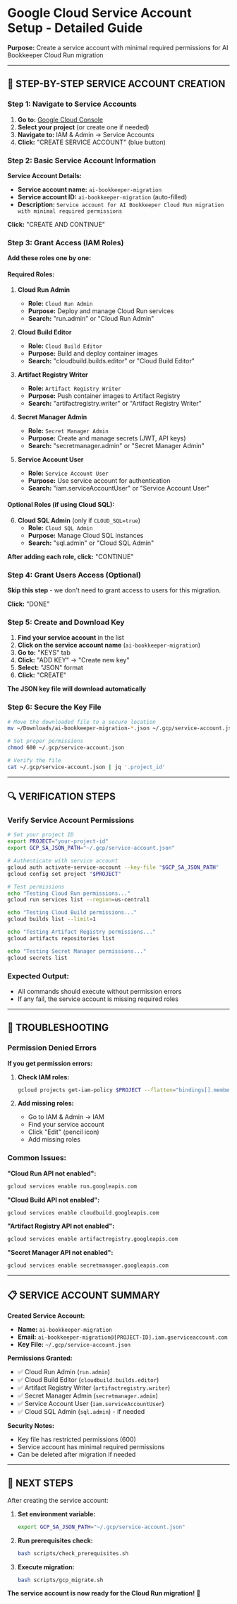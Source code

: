 # Google Cloud Service Account Setup - Detailed Guide

**Purpose:** Create a service account with minimal required permissions for AI Bookkeeper Cloud Run migration

---

## 🎯 STEP-BY-STEP SERVICE ACCOUNT CREATION

### **Step 1: Navigate to Service Accounts**

1. **Go to:** [Google Cloud Console](https://console.cloud.google.com/)
2. **Select your project** (or create one if needed)
3. **Navigate to:** IAM & Admin → Service Accounts
4. **Click:** "CREATE SERVICE ACCOUNT" (blue button)

### **Step 2: Basic Service Account Information**

**Service Account Details:**
- **Service account name:** `ai-bookkeeper-migration`
- **Service account ID:** `ai-bookkeeper-migration` (auto-filled)
- **Description:** `Service account for AI Bookkeeper Cloud Run migration with minimal required permissions`

**Click:** "CREATE AND CONTINUE"

### **Step 3: Grant Access (IAM Roles)**

**Add these roles one by one:**

#### **Required Roles:**

1. **Cloud Run Admin**
   - **Role:** `Cloud Run Admin`
   - **Purpose:** Deploy and manage Cloud Run services
   - **Search:** "run.admin" or "Cloud Run Admin"

2. **Cloud Build Editor**
   - **Role:** `Cloud Build Editor`
   - **Purpose:** Build and deploy container images
   - **Search:** "cloudbuild.builds.editor" or "Cloud Build Editor"

3. **Artifact Registry Writer**
   - **Role:** `Artifact Registry Writer`
   - **Purpose:** Push container images to Artifact Registry
   - **Search:** "artifactregistry.writer" or "Artifact Registry Writer"

4. **Secret Manager Admin**
   - **Role:** `Secret Manager Admin`
   - **Purpose:** Create and manage secrets (JWT, API keys)
   - **Search:** "secretmanager.admin" or "Secret Manager Admin"

5. **Service Account User**
   - **Role:** `Service Account User`
   - **Purpose:** Use service account for authentication
   - **Search:** "iam.serviceAccountUser" or "Service Account User"

#### **Optional Roles (if using Cloud SQL):**

6. **Cloud SQL Admin** (only if `CLOUD_SQL=true`)
   - **Role:** `Cloud SQL Admin`
   - **Purpose:** Manage Cloud SQL instances
   - **Search:** "sql.admin" or "Cloud SQL Admin"

**After adding each role, click:** "CONTINUE"

### **Step 4: Grant Users Access (Optional)**

**Skip this step** - we don't need to grant access to users for this migration.

**Click:** "DONE"

### **Step 5: Create and Download Key**

1. **Find your service account** in the list
2. **Click on the service account name** (`ai-bookkeeper-migration`)
3. **Go to:** "KEYS" tab
4. **Click:** "ADD KEY" → "Create new key"
5. **Select:** "JSON" format
6. **Click:** "CREATE"

**The JSON key file will download automatically**

### **Step 6: Secure the Key File**

```bash
# Move the downloaded file to a secure location
mv ~/Downloads/ai-bookkeeper-migration-*.json ~/.gcp/service-account.json

# Set proper permissions
chmod 600 ~/.gcp/service-account.json

# Verify the file
cat ~/.gcp/service-account.json | jq '.project_id'
```

---

## 🔍 VERIFICATION STEPS

### **Verify Service Account Permissions**

```bash
# Set your project ID
export PROJECT="your-project-id"
export GCP_SA_JSON_PATH="~/.gcp/service-account.json"

# Authenticate with service account
gcloud auth activate-service-account --key-file "$GCP_SA_JSON_PATH"
gcloud config set project "$PROJECT"

# Test permissions
echo "Testing Cloud Run permissions..."
gcloud run services list --region=us-central1

echo "Testing Cloud Build permissions..."
gcloud builds list --limit=1

echo "Testing Artifact Registry permissions..."
gcloud artifacts repositories list

echo "Testing Secret Manager permissions..."
gcloud secrets list
```

### **Expected Output:**
- All commands should execute without permission errors
- If any fail, the service account is missing required roles

---

## 🚨 TROUBLESHOOTING

### **Permission Denied Errors**

**If you get permission errors:**

1. **Check IAM roles:**
   ```bash
   gcloud projects get-iam-policy $PROJECT --flatten="bindings[].members" --format="table(bindings.role)" --filter="bindings.members:ai-bookkeeper-migration@$PROJECT.iam.gserviceaccount.com"
   ```

2. **Add missing roles:**
   - Go to IAM & Admin → IAM
   - Find your service account
   - Click "Edit" (pencil icon)
   - Add missing roles

### **Common Issues:**

**"Cloud Run API not enabled":**
```bash
gcloud services enable run.googleapis.com
```

**"Cloud Build API not enabled":**
```bash
gcloud services enable cloudbuild.googleapis.com
```

**"Artifact Registry API not enabled":**
```bash
gcloud services enable artifactregistry.googleapis.com
```

**"Secret Manager API not enabled":**
```bash
gcloud services enable secretmanager.googleapis.com
```

---

## 📋 SERVICE ACCOUNT SUMMARY

**Created Service Account:**
- **Name:** `ai-bookkeeper-migration`
- **Email:** `ai-bookkeeper-migration@[PROJECT-ID].iam.gserviceaccount.com`
- **Key File:** `~/.gcp/service-account.json`

**Permissions Granted:**
- ✅ Cloud Run Admin (`run.admin`)
- ✅ Cloud Build Editor (`cloudbuild.builds.editor`)
- ✅ Artifact Registry Writer (`artifactregistry.writer`)
- ✅ Secret Manager Admin (`secretmanager.admin`)
- ✅ Service Account User (`iam.serviceAccountUser`)
- ✅ Cloud SQL Admin (`sql.admin`) - if needed

**Security Notes:**
- Key file has restricted permissions (600)
- Service account has minimal required permissions
- Can be deleted after migration if needed

---

## 🎯 NEXT STEPS

After creating the service account:

1. **Set environment variable:**
   ```bash
   export GCP_SA_JSON_PATH="~/.gcp/service-account.json"
   ```

2. **Run prerequisites check:**
   ```bash
   bash scripts/check_prerequisites.sh
   ```

3. **Execute migration:**
   ```bash
   bash scripts/gcp_migrate.sh
   ```

**The service account is now ready for the Cloud Run migration!** 🚀






